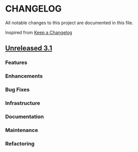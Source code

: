 # CHANGELOG
All notable changes to this project are documented in this file.

Inspired from [Keep a Changelog](https://keepachangelog.com/en/1.1.0/)

## [Unreleased 3.1](https://github.com/opensearch-project/opensearch-remote-metadata-sdk/compare/3.0...HEAD)
### Features
### Enhancements
### Bug Fixes
### Infrastructure
### Documentation
### Maintenance
### Refactoring
